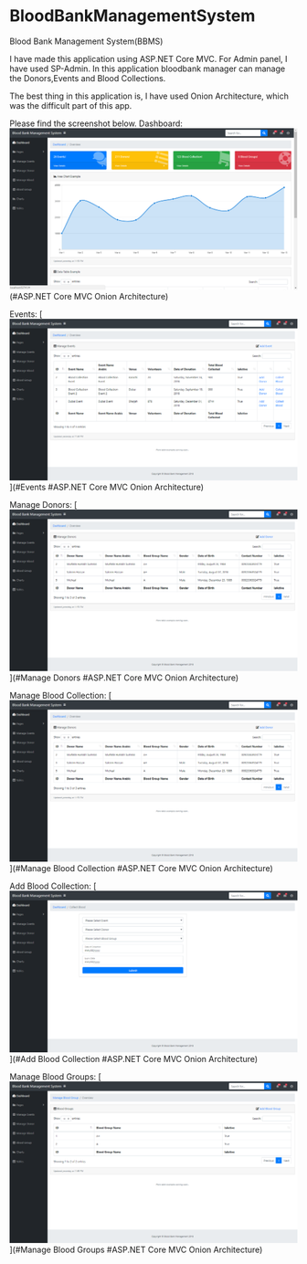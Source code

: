 # BloodBankManagementSystem
Blood Bank Management System(BBMS)

I have made this application using ASP.NET Core MVC. For Admin panel, I have used SP-Admin. In this application bloodbank manager can manage the Donors,Events and Blood Collections.

The best thing in this application is, I have used Onion Architecture, which was the difficult part of this app.

Please find the screenshot below. 
Dashboard: 
[![solarized vim](https://github.com/murtazaae/BloodBankManagementSystem/blob/master/Dashboard.png)](#Dashboard) (#ASP.NET Core MVC Onion Architecture)

Events:
[![solarized dualmode](https://github.com/murtazaae/BloodBankManagementSystem/blob/master/events.png)](#Events #ASP.NET Core MVC Onion Architecture)

Manage Donors:
[![solarized palette](https://github.com/murtazaae/BloodBankManagementSystem/blob/master/donors.png)](#Manage Donors #ASP.NET Core MVC Onion Architecture)



Manage Blood Collection:
[![solarized dualmode](https://github.com/murtazaae/BloodBankManagementSystem/blob/master/bloodCollection.png)](#Manage Blood Collection #ASP.NET Core MVC Onion Architecture)

Add Blood Collection:
[![solarized palette](https://github.com/murtazaae/BloodBankManagementSystem/blob/master/AddBloodCollection.png)](#Add Blood Collection #ASP.NET Core MVC Onion Architecture)


Manage Blood Groups:
[![solarized dualmode](https://github.com/murtazaae/BloodBankManagementSystem/blob/master/BloodGroups.png)](#Manage Blood Groups #ASP.NET Core MVC Onion Architecture)

